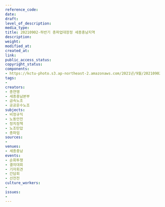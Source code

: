 ```yaml
---
reference_code: 
date: 
draft: 
level_of_description: 
media_type: 
title: 20210902-하반기 총파업대장정 세종충남지역
description: 
weight: 
modified_at: 
created_at: 
link: 
public_access_status: 
copyright_status: 
components:
- https://kctu-photo.s3.ap-northeast-2.amazonaws.com/2021년/9월/20210902-하반기+총파업대장정+세종충남지역/404022_61089_249.jpg
tags:
- 
creators:
- 총연맹
- 세종충남본부
- 금속노조
- 공공운수노조
subjects:
- 비정규직
- 노동안전
- 정치정책
- 노조탄압
- 총파업
sources:
- 
venues:
- 세종충남
events:
- 순회투쟁
- 결의대회
- 기자회견
- 간담회
- 선전전
culture_workers:
- 
issues:
- 
---
```

